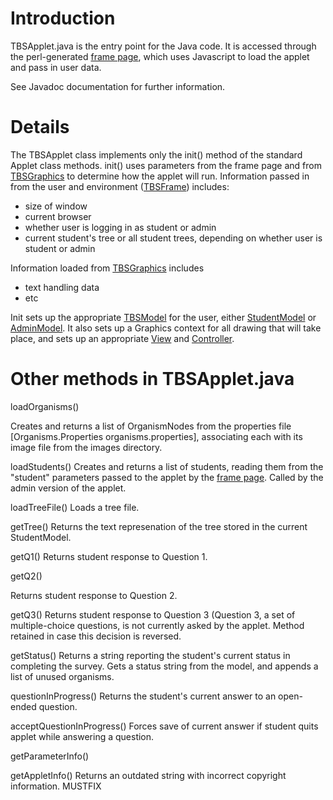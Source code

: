 # Introduction #

TBSApplet.java is the entry point for the Java code. It is accessed through the perl-generated [frame page](TBSFrame.md), which uses Javascript to load the applet and pass in user data.

See Javadoc documentation for further information.

# Details #
The TBSApplet class implements only the init() method of the standard Applet class methods. init() uses parameters from the frame page and from [TBSGraphics](TBSGraphics.md) to determine how the applet will run.
Information passed in from the user and environment ([TBSFrame](TBSFrame.md)) includes:
  * size of window
  * current browser
  * whether user is logging in as student or admin
  * current student's tree or all student trees, depending on whether user is student or admin

Information loaded from [TBSGraphics](TBSGraphics.md) includes
  * text handling data
  * etc


Init sets up the appropriate [TBSModel](TBSModel.md) for the user, either [StudentModel](StudentModel.md) or [AdminModel](AdminModel.md). It also sets up a Graphics context for all drawing that will take place, and sets up an appropriate [View](TBSView.md) and [Controller](TBSController.md).


# Other methods in TBSApplet.java #

loadOrganisms()

Creates and returns a list of OrganismNodes from the properties file [Organisms.Properties organisms.properties], associating each with its image file from the images directory.

loadStudents()
Creates and returns a list of students, reading them from the "student" parameters passed to the applet by the [frame page](TBSFrame.md). Called by the admin version of the applet.

loadTreeFile()
Loads a tree file.

getTree()
Returns the text represenation of the tree stored in the current StudentModel.


getQ1()
Returns student response to Question 1.

getQ2()

Returns student response to Question 2.

getQ3()
Returns student response to Question 3 (Question 3, a set of multiple-choice questions, is not currently asked by the applet. Method retained in case this decision is reversed.

getStatus()
Returns a string reporting the student's current status in completing the survey. Gets a status string from the model, and appends a list of unused organisms.

questionInProgress()
Returns the student's current answer to an open-ended question.

acceptQuestionInProgress()
Forces save of current answer if student quits applet while answering a question.

getParameterInfo()


getAppletInfo()
Returns an outdated string with incorrect copyright information. MUSTFIX